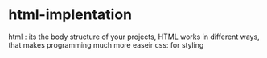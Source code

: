 # html-implentation
html : its the body structure of your projects, HTML works in different ways, that makes programming much more easeir
css: for styling
